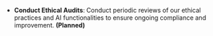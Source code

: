 - **Conduct Ethical Audits**: Conduct periodic reviews of our ethical practices and AI functionalities to ensure ongoing compliance and improvement. **(Planned)**